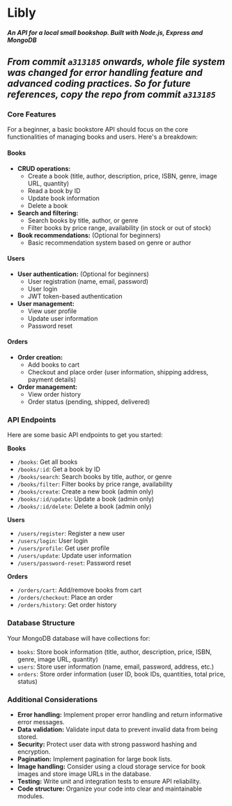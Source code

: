# Libly

##### _An API for a local small bookshop. Built with Node.js, Express and MongoDB_

## _From commit `a313185` onwards, whole file system was changed for error handling feature and advanced coding practices. So for future references, copy the repo from commit `a313185`_

### Core Features

For a beginner, a basic bookstore API should focus on the core functionalities of managing books and users. Here's a breakdown:

#### Books

- **CRUD operations:**
  - Create a book (title, author, description, price, ISBN, genre, image URL, quantity)
  - Read a book by ID
  - Update book information
  - Delete a book
- **Search and filtering:**
  - Search books by title, author, or genre
  - Filter books by price range, availability (in stock or out of stock)
- **Book recommendations:** (Optional for beginners)
  - Basic recommendation system based on genre or author

#### Users

- **User authentication:** (Optional for beginners)
  - User registration (name, email, password)
  - User login
  - JWT token-based authentication
- **User management:**
  - View user profile
  - Update user information
  - Password reset

#### Orders

- **Order creation:**
  - Add books to cart
  - Checkout and place order (user information, shipping address, payment details)
- **Order management:**
  - View order history
  - Order status (pending, shipped, delivered)

### API Endpoints

Here are some basic API endpoints to get you started:

**Books**

- `/books`: Get all books
- `/books/:id`: Get a book by ID
- `/books/search`: Search books by title, author, or genre
- `/books/filter`: Filter books by price range, availability
- `/books/create`: Create a new book (admin only)
- `/books/:id/update`: Update a book (admin only)
- `/books/:id/delete`: Delete a book (admin only)

**Users**

- `/users/register`: Register a new user
- `/users/login`: User login
- `/users/profile`: Get user profile
- `/users/update`: Update user information
- `/users/password-reset`: Password reset

**Orders**

- `/orders/cart`: Add/remove books from cart
- `/orders/checkout`: Place an order
- `/orders/history`: Get order history

### Database Structure

Your MongoDB database will have collections for:

- `books`: Store book information (title, author, description, price, ISBN, genre, image URL, quantity)
- `users`: Store user information (name, email, password, address, etc.)
- `orders`: Store order information (user ID, book IDs, quantities, total price, status)

### Additional Considerations

- **Error handling:** Implement proper error handling and return informative error messages.
- **Data validation:** Validate input data to prevent invalid data from being stored.
- **Security:** Protect user data with strong password hashing and encryption.
- **Pagination:** Implement pagination for large book lists.
- **Image handling:** Consider using a cloud storage service for book images and store image URLs in the database.
- **Testing:** Write unit and integration tests to ensure API reliability.
- **Code structure:** Organize your code into clear and maintainable modules.

